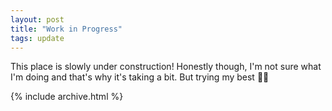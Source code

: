 ```yaml
---
layout: post
title: "Work in Progress"
tags: update
---
```


This place is slowly under construction! Honestly though, I'm not sure what I'm doing and that's why it's taking a bit. But trying my best 💪😤

{% include archive.html %}
